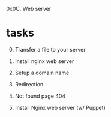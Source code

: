 0x0C. Web server

# tasks

0. Transfer a file to your server

1. Install nginx web server

2. Setup a domain name

3. Redirection

4. Not found page 404

5. Install Nginx web server (w/ Puppet)
